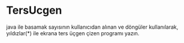 # TersUcgen
java ile basamak sayısının kullanıcıdan alınan ve döngüler kullanılarak, yıldızlar(*) ile ekrana ters üçgen çizen programı yazın.
